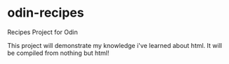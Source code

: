 # odin-recipes
Recipes Project for Odin

This project will demonstrate my knowledge i've learned about html. It will be compiled from nothing but html!
